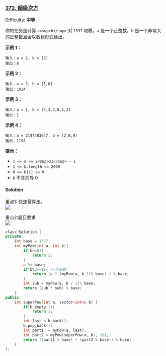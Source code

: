 ### [372\. 超级次方](https://leetcode-cn.com/problems/super-pow/)

Difficulty: **中等**


你的任务是计算 `a<sup>b</sup>` 对 `1337` 取模，`a` 是一个正整数，`b` 是一个非常大的正整数且会以数组形式给出。

**示例 1：**

```
输入：a = 2, b = [3]
输出：8
```

**示例 2：**

```
输入：a = 2, b = [1,0]
输出：1024
```

**示例 3：**

```
输入：a = 1, b = [4,3,3,8,5,2]
输出：1
```

**示例 4：**

```
输入：a = 2147483647, b = [2,0,0]
输出：1198
```

**提示：**

*   `1 <= a <= 2<sup>31</sup> - 1`
*   `1 <= b.length <= 2000`
*   `0 <= b[i] <= 9`
*   `b` 不含前导 0


#### Solution

重点1: 快速幂算法。  
![](https://gblobscdn.gitbook.com/assets%2F-M1hB-LnPpOmZGsmxY7T%2Fsync%2F5c59d2cf701ccfece6ca550da7dbf6d8dbed04a0.png?alt=media)  

重点2:题目要求  
![](https://gblobscdn.gitbook.com/assets%2F-M1hB-LnPpOmZGsmxY7T%2Fsync%2F29d3dd4efdb7acede0e5002eefee772dc734d271.png?alt=media)

```cpp
​class Solution {
private:
    int base = 1337;
    int myPow(int a, int b){
        if(b==0){
            return 1;
        }
        a %= base;
        if(b%2==1){ //为奇数
            return (a * (myPow(a, b-1)% base) ) % base;
        }
        int sub = myPow(a, b / 2)% base;
        return (sub * sub) % base;
    }
public:
    int superPow(int a, vector<int>& b) {
        if(b.empty()){
            return 1;
        }
        int last = b.back();
        b.pop_back();
        int part1  = myPow(a, last);
        int part2 = myPow(superPow(a, b), 10);
        return ((part1 % base) * (part2 % base)) % base;
    }
};
```